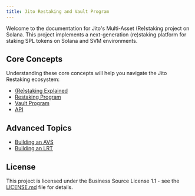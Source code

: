 ```yaml
---
title: Jito Restaking and Vault Program
---
```


Welcome to the documentation for Jito's Multi-Asset (Re)staking project on Solana. This project implements a
next-generation (re)staking platform for staking SPL tokens on Solana and SVM environments.

## Core Concepts

Understanding these core concepts will help you navigate the Jito Restaking ecosystem:

- [(Re)staking Explained](restaking.md)
- [Restaking Program](concepts/restaking_program.md)
- [Vault Program](concepts/vault_program.md)
- [API](api/)

## Advanced Topics

- [Building an AVS](advanced/building_avs.md)
- [Building an LRT](advanced/building_lrt.md)

## License

This project is licensed under the Business Source License 1.1 - see the [LICENSE.md](../LICENSE.md) file for details.
